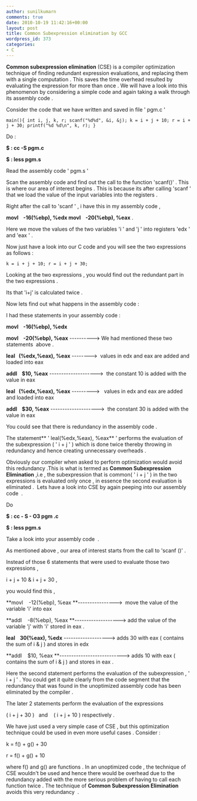 ```yaml
---
author: sunilkumarn
comments: true
date: 2010-10-19 11:42:16+00:00
layout: post
title: Common Subexpression elimination by GCC
wordpress_id: 373
categories:
- C
---
```


**Common subexpression elimination** (CSE) is a compiler optimization technique of finding redundant expression evaluations, and replacing them with a single computation . This saves the time overhead resulted by evaluating the expression for more than once . We will have a look into this phenomenon by considering a simple code and again taking a walk through its assembly code .

Consider the code that we have written and saved in file ' pgm.c '

`main(){
int i, j, k, r;
scanf("%d%d", &i, &j);
k = i + j + 10;
r = i + j + 30;
printf("%d %d\n", k, r);
}`

Do :

**$ : cc -S pgm.c**

**$ : less pgm.s**

Read the assembly code ' pgm.s '

Scan the assembly code and find out the call to the function 'scanf()' . This is where our area of interest begins . This is because its after calling 'scanf ' that we load the value of the input variables into the registers .

Right after the call to 'scanf ' , i have this in my assembly code ,

**movl    -16(%ebp), %edx
movl    -20(%ebp), %eax** .

Here we move the values of the two variables 'i ' and 'j ' into registers 'edx ' and 'eax ' .

Now just have a look into our C code and you will see the two expressions as follows :

`k = i + j + 10;
r = i + j + 30;`

Looking at the two expressions , you would find out the redundant part in the two expressions .

Its that 'i+j' is calculated twice .

Now lets find out what happens in the assembly code :

I had these statements in your assembly code :

**movl    -16(%ebp), %edx**

**movl    -20(%ebp), %eax** ----------> We had mentioned these two statements  above .

**leal   (%edx,%eax), %eax** -------->  values in edx and eax are added and loaded into eax

**addl    $10, %eax** -------------------->  the constant 10 is added with the value in eax

**leal   (%edx,%eax), %eax** --------->   values in edx and eax are added and loaded into eax

**addl    $30, %eax** -------------------->  the constant 30 is added with the value in eax

You could see that there is redundancy in the assembly code .

The statement** ' leal(%edx,%eax), %eax** ' performs the evaluation of the subexpression ( ' i + j ' ) which is done twice thereby throwing in redundancy and hence creating unnecessary overheads .

Obviously our compiler when asked to perform optimization would avoid this redundancy .This is what is termed as **Common Subexpression Elimination** ,i.e , the subexpression that is common( ' i + j ' ) in the two expressions is evaluated only once , in essence the second evaluation is eliminated .  Lets have a look into CSE by again peeping into our assembly code  .

Do

**$ : cc - S - O3 pgm .c**

**$ : less pgm.s**

Take a look into your assembly code  .

As mentioned above , our area of interest starts from the call to 'scanf ()' .

Instead of those 6 statements that were used to evaluate those two expressions ,

i + j + 10 & i + j + 30 ,

you would find this ,

**movl    -12(%ebp), %eax **---------------->  move the value of the variable 'i' into eax

**addl    -8(%ebp), %eax **-------------------> add the value of the variable 'j' with 'i' stored in eax .

**leal    30(%eax), %edx** -------------------> adds 30 with eax ( contains the sum of i & j ) and stores in edx

**addl    $10, %eax **---------------------------> adds 10 with eax ( contains the sum of i & j ) and stores in eax .

Here the second statement performs the evaluation of the subexpression , ' i + j ' . You could get it quite clearly from the code segment that the redundancy that was found in the unoptimized assembly code has been eliminated by the compiler .

The later 2 statements perform the evaluation of the expressions

( i + j + 30 )   and    ( i + j + 10 ) respectively .

We have just used a very simple case of CSE , but this optimization technique could be used in even more useful cases . Consider :

k = f() + g() + 30

r = f() + g() + 10

where f() and g() are functions . In an unoptimized code , the technique of CSE wouldn't be used and hence there would be overhead due to the redundancy added with the more serious problem of having to call each function twice . The technique of **Common Subexpression Elimination** avoids this very redundancy  .
